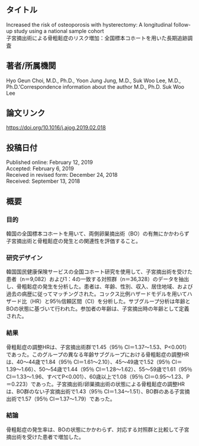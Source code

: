 ## タイトル
Increased the risk of osteoporosis with hysterectomy: A longitudinal follow-up study using a national sample cohort  
子宮摘出術による骨粗鬆症のリスク増加：全国標本コホートを用いた長期追跡調査

## 著者/所属機関
Hyo Geun Choi, M.D., Ph.D., Yoon Jung Jung, M.D., Suk Woo Lee, M.D., Ph.D.'Correspondence information about the author M.D., Ph.D. Suk Woo Lee

## 論文リンク
https://doi.org/10.1016/j.ajog.2019.02.018

## 投稿日付
Published online: February 12, 2019  
Accepted: February 6, 2019  
Received in revised form: December 24, 2018  
Received: September 13, 2018

## 概要
### 目的
韓国の全国標本コホートを用いて、両側卵巣摘出術（BO）の有無にかかわらず子宮摘出術と骨粗鬆症の発生との関連性を評価すること。

### 研究デザイン
韓国国民健康保険サービスの全国コホート研究を使用して、子宮摘出術を受けた患者（n＝9,082）および1：4の一致する対照群（n＝36,328）のデータを抽出し、骨粗鬆症の発生を分析した。患者は、年齢、性別、収入、居住地域、および過去の病歴に従ってマッチングされた。コックス比例ハザードモデルを用いてハザード比（HR）と95％信頼区間（CI）を分析した。サブグループ分析は年齢とBOの状態に基づいて行われた。参加者の年齢は、子宮摘出時の年齢として定義された。

### 結果
骨粗鬆症の調整HRは、子宮摘出術群で1.45（95％ CI＝1.37〜1.53、P<0.001）であった。このグループの異なる年齢サブグループにおける骨粗鬆症の調整HRは、40〜44歳で1.84（95％ CI＝1.61〜2.10）、45〜49歳で1.52（95％ CI＝1.39〜1.66）、50〜54歳で1.44（95％ CI＝1.28〜1.62）、55〜59歳で1.61（95％ CI＝1.33〜1.96、すべてP<0.001）、60歳以上で1.08（95％ CI＝0.95〜1.23、P＝0.223）であった。子宮摘出術/卵巣摘出術の状態による骨粗鬆症の調整HRは、BO群のない子宮摘出術で1.43（95％ CI＝1.34〜1.51）、BO群のある子宮摘出術で1.57（95％ CI＝1.37〜1.79）であった。

### 結論
骨粗鬆症の発生率は、BOの状態にかかわらず、対応する対照群と比較して子宮摘出術を受けた患者で増加した。
